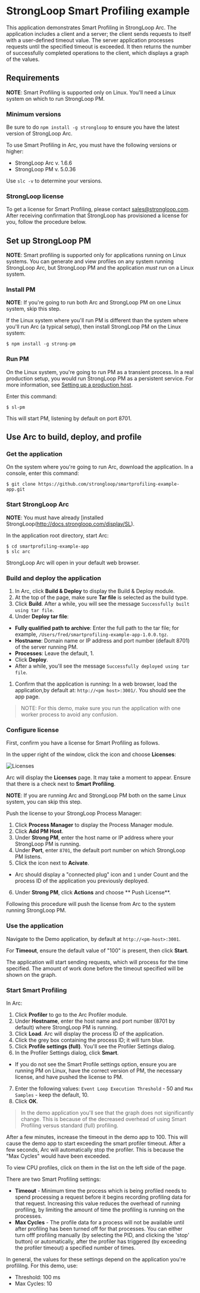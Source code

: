 # StrongLoop Smart Profiling example

This application demonstrates Smart Profiling in StrongLoop Arc. 
The application includes a client and a server; the client sends requests to itself with a 
user-defined timeout value.
The server application processes requests until the specified timeout is exceeded. 
It then returns the number of successfully completed operations to the client, which displays a 
graph of the values.

## Requirements

**NOTE**:  Smart Profiling is supported only on Linux.  You'll need a Linux system on which to run StrongLoop PM.

### Minimum versions

Be sure to do `npm install -g strongloop` to ensure you have the latest version of StrongLoop Arc.

To use Smart Profiling in Arc, you must have the following versions or higher:
- StrongLoop Arc v. 1.6.6
- StrongLoop PM v. 5.0.36

Use `slc -v` to determine your versions.

### StrongLoop license

To get a license for Smart Profiling, please contact sales@strongloop.com.  After receiving confirmation
that StrongLoop has provisioned a license for you, follow the procedure below.

## Set up StrongLoop PM

**NOTE**: Smart profiling is supported only for applications running on Linux systems.  You can generate and view profiles on any system running StrongLoop Arc, but StrongLoop PM and the application _must_ run on a Linux system.

### Install PM

**NOTE**: If you're going to run both Arc and StrongLoop PM on one Linux system, skip this step.

If the Linux system where you'll run PM is different than the system where you'll run Arc (a typical setup), 
then install StrongLoop PM on the Linux system:

```
$ npm install -g strong-pm
```

### Run PM

On the Linux system, you're going to run PM as a transient process.
In a real production setup, you would run StrongLoop PM as a persistent service.
For more information, see [Setting up a production host](http://docs.strongloop.com/display/SLC/Setting+up+a+production+host).

Enter this command:
```
$ sl-pm
```

This will start PM, listening by default on port 8701.

## Use Arc to build, deploy, and profile 

### Get the application

On the system where you're going to run Arc, download the application.  In a console, enter this command:

```
$ git clone https://github.com/strongloop/smartprofiling-example-app.git
```

### Start StrongLoop Arc

**NOTE**: You must have already [installed StrongLoop(http://docs.strongloop.com/display/SL).

In the application root directory, start Arc:

```
$ cd smartprofiling-example-app
$ slc arc
```

StrongLoop Arc will open in your default web browser.

### Build and deploy the application

1. In Arc, click **Build & Deploy** to display the Build & Deploy module.
1. At the top of the page, make sure **Tar file** is selected as the build type.  
2. Click **Build**.  After a while, you will see the message `Successfully built using tar file`.
1. Under **Deploy tar file**:
  * **Fully qualified path to archive**: Enter the full path to the tar file; for example, `/Users/fred/smartprofiling-example-app-1.0.0.tgz`.  
  * **Hostname**: Domain name or IP address and port number (default 8701) of the server running PM.
  * **Processes**: Leave the default, 1. 
  * Click **Deploy**.
  * After a while, you'll see the message `Successfully deployed using tar file`.
1. Confirm that the application is running: In a web browser, load the application,by default at: `http://<pm host>:3001/`.  You should see the app page.
  
> NOTE: For this demo, make sure you run the application with one worker process to avoid any confusion.

### Configure license

First, confirm you have a license for Smart Profiling as follows.

In the upper right of the window, click the icon and choose **Licenses**:

![Licenses](http://docs.strongloop.com/download/attachments/6719049/licenses.png?version=3&modificationDate=1436561496670&api=v2)

Arc will display the **Licenses** page.  It may take a moment to appear.
Ensure that there is a check next to **Smart Profiling**.

**NOTE**: If you are running Arc and StrongLoop PM both on the same Linux system, you can skip this step.

Push the license to your StrongLoop Process Manager:

1. Click **Process Manager** to display the Process Manager module.
2. Click **Add PM Host**.
3. Under **Strong PM**, enter the host name or IP address where your StrongLoop PM is running.
4. Under **Port**, enter `8701`, the default port number on which StrongLoop PM listens.
5. Click the icon next to **Acivate**.
  - Arc should display a "connected plug" icon and `1` under Count and the process ID of the application you previously deployed.
6. Under **Strong PM**, click **Actions** and choose ** Push License**.

Following this procedure will push the license from Arc to the system running StrongLoop PM.

### Use the application

Navigate to the Demo application, by default at `http://<pm-host>:3001`. 

For **Timeout**, ensure the default value of "100" is present, then click **Start**.

The application will start sending requests, which will process for the time
specified. The amount of work done before the timeout specified will be shown
on the graph.

### Start Smart Profiling 

In Arc:

1. Click **Profiler** to go to the Arc Profiler module.
2. Under **Hostname**, enter the host name and port number (8701 by default) where StrongLoop PM is running.
3. Click **Load**.  Arc will display the process ID of the application.
4. Click the grey box containing the process ID; it will turn blue.
5. Click **Profile settings (full)**.  You'll see the Profiler Settings dialog.
6. In the Profiler Settings dialog, click **Smart**.  
 * If you do not see the Smart Profile settings option, ensure you are running PM on Linux, 
   have the correct version of PM, the necessary license, and have pushed the license to PM.
7. Enter the following values: `Event Loop Execution Threshold` - 50 and `Max Samples` - keep the default, 10.
8. Click **OK**.

> In the demo application you'll see that the graph does not significantly
> change. This is because of the decreased overhead of using Smart Profiling 
> versus standard (full) profiling.

After a few minutes, increase the timeout in the demo app to 100. This will
cause the demo app to start exceeding the smart profiler timeout. After a few
seconds, Arc will automatically stop the profiler. This is because the "Max
Cycles" would have been exceeded.

To view CPU profiles, click on them in the list on the left side of the page.

There are two Smart Profiling settings: 
* **Timeout** - Minimum time the process which is being profiled needs to
spend processing a request before it begins recording profiling data for that
request. Increasing this value reduces the overhead of running profiling,
by limiting the amount of time the profiling is running on the processes.
* **Max Cycles** - The profile data for a process will not be available until after profiling has
been turned off for that processes.  You can either turn offf profiling manually 
(by selecting the PID, and clicking the 'stop' button) or 
automatically, after the profiler has triggered (by exceeding the
profiler timeout) a specified number of times.

In general, the values for these settings depend on the application you're profililng.  For this demo, use:

- Threshold: 100 ms
- Max Cycles: 10

